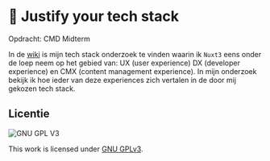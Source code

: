 # 🤖 Justify your tech stack
Opdracht: CMD Midterm

In de [wiki]() is mijn tech stack onderzoek te vinden waarin ik `Nuxt3` eens onder de loep neem op het gebied van: UX (user experience) DX (developer experience) en CMX (content management experience). In mijn onderzoek bekijk ik hoe ieder van deze experiences zich vertalen in de door mij gekozen tech stack.

## Licentie

![GNU GPL V3](https://www.gnu.org/graphics/gplv3-127x51.png)

This work is licensed under [GNU GPLv3](./LICENSE).
